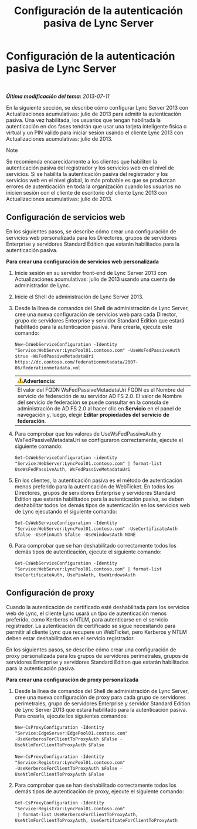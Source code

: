 ﻿---
title: Configuración de la autenticación pasiva de Lync Server
TOCTitle: Configuración de la autenticación pasiva de Lync Server
ms:assetid: 9a904b8d-9fce-4abf-be73-5c8e48cfb53a
ms:mtpsurl: https://technet.microsoft.com/es-es/library/Dn308569(v=OCS.15)
ms:contentKeyID: 56271325
ms.date: 01/07/2017
mtps_version: v=OCS.15
ms.translationtype: HT
---

# Configuración de la autenticación pasiva de Lync Server

 

_**Última modificación del tema:** 2013-07-11_

En la siguiente sección, se describe cómo configurar Lync Server 2013 con Actualizaciones acumulativas: julio de 2013 para admitir la autenticación pasiva. Una vez habilitada, los usuarios que tengan habilitada la autenticación en dos fases tendrán que usar una tarjeta inteligente física o virtual y un PIN válido para iniciar sesión usando el cliente Lync 2013 con Actualizaciones acumulativas: julio de 2013.


> [!NOTE]
> Se recomienda encarecidamente a los clientes que habiliten la autenticación pasiva del registrador y los servicios web en el nivel de servicios. Si se habilita la autenticación pasiva del registrador y los servicios web en el nivel global, lo más probable es que se produzcan errores de autenticación en toda la organización cuando los usuarios no inicien sesión con el cliente de escritorio del cliente Lync 2013 con Actualizaciones acumulativas: julio de 2013.



## Configuración de servicios web

En los siguientes pasos, se describe cómo crear una configuración de servicios web personalizada para los Directores, grupos de servidores Enterprise y servidores Standard Edition que estarán habilitados para la autenticación pasiva.

**Para crear una configuración de servicios web personalizada**

1.  Inicie sesión en su servidor front-end de Lync Server 2013 con Actualizaciones acumulativas: julio de 2013 usando una cuenta de administrador de Lync.

2.  Inicie el Shell de administración de Lync Server 2013.

3.  Desde la línea de comandos del Shell de administración de Lync Server, cree una nueva configuración de servicios web para cada Director, grupo de servidores Enterprise y servidor Standard Edition que estará habilitado para la autenticación pasiva. Para crearla, ejecute este comando:
    
        New-CsWebServiceConfiguration -Identity "Service:WebServer:LyncPool01.contoso.com" -UseWsFedPassiveAuth $true -WsFedPassiveMetadataUri https://dc.contoso.com/federationmetadata/2007-06/federationmetadata.xml
    
    <table>
    <thead>
    <tr class="header">
    <th><img src="images/Gg412910.warning(OCS.15).gif" title="warning" alt="warning" />Advertencia:</th>
    </tr>
    </thead>
    <tbody>
    <tr class="odd">
    <td>El valor del FQDN WsFedPassiveMetadataUri FQDN es el Nombre del servicio de federación de su servidor AD FS 2.0. El valor de Nombre del servicio de federación se puede consultar en la consola de administración de AD FS 2.0 al hacer clic en <strong>Servicio</strong> en el panel de navegación y, luego, elegir <strong>Editar propiedades del servicio de federación</strong>.</td>
    </tr>
    </tbody>
    </table>


4.  Para comprobar que los valores de UseWsFedPassiveAuth y WsFedPassiveMetadataUri se configuraron correctamente, ejecute el siguiente comando:
    
        Get-CsWebServiceConfiguration -identity "Service:WebServer:LyncPool01.contoso.com" | format-list UseWsFedPassiveAuth, WsFedPassiveMetadataUri

5.  En los clientes, la autenticación pasiva es el método de autenticación menos preferido para la autenticación de WebTicket. En todos los Directores, grupos de servidores Enterprise y servidores Standard Edition que estarán habilitados para la autenticación pasiva, se deben deshabilitar todos los demás tipos de autenticación en los servicios web de Lync ejecutando el siguiente comando:
    
        Set-CsWebServiceConfiguration -Identity "Service:WebServer:LyncPool01.contoso.com" -UseCertificateAuth $false -UsePinAuth $false -UseWindowsAuth NONE

6.  Para comprobar que se han deshabilitado correctamente todos los demás tipos de autenticación, ejecute el siguiente comando:
    
        Get-CsWebServiceConfiguration -Identity "Service:WebServer:LyncPool01.contoso.com" | format-list UseCertificateAuth, UsePinAuth, UseWindowsAuth

## Configuración de proxy

Cuando la autenticación de certificado esté deshabilitada para los servicios web de Lync, el cliente Lync usará un tipo de autenticación menos preferido, como Kerberos o NTLM, para autenticarse en el servicio registrador. La autenticación de certificado se sigue necesitando para permitir al cliente Lync que recupere un WebTicket, pero Kerberos y NTLM deben estar deshabilitados en el servicio registrador.

En los siguientes pasos, se describe cómo crear una configuración de proxy personalizada para los grupos de servidores perimetrales, grupos de servidores Enterprise y servidores Standard Edition que estarán habilitados para la autenticación pasiva.

**Para crear una configuración de proxy personalizada**

1.  Desde la línea de comandos del Shell de administración de Lync Server, cree una nueva configuración de proxy para cada grupo de servidores perimetrales, grupo de servidores Enterprise y servidor Standard Edition de Lync Server 2013 que estará habilitado para la autenticación pasiva. Para crearla, ejecute los siguientes comandos:
    
        New-CsProxyConfiguration -Identity "Service:EdgeServer:EdgePool01.contoso.com" 
        -UseKerberosForClientToProxyAuth $False -UseNtlmForClientToProxyAuth $False
    
        New-CsProxyConfiguration -Identity "Service:Registrar:LyncPool01.contoso.com" 
        -UseKerberosForClientToProxyAuth $False -UseNtlmForClientToProxyAuth $False

2.  Para comprobar que se han deshabilitado correctamente todos los demás tipos de autenticación de proxy, ejecute el siguiente comando:
    
        Get-CsProxyConfiguration -Identity "Service:Registrar:LyncPool01.contoso.com"
         | format-list UseKerberosForClientToProxyAuth, UseNtlmForClientToProxyAuth, UseCertifcateForClientToProxyAuth

